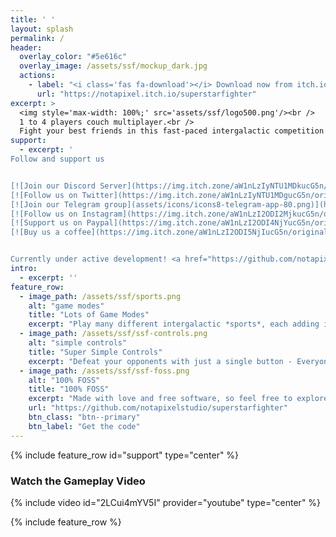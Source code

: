 ```yaml
---
title: ' '
layout: splash
permalink: /
header:
  overlay_color: "#5e616c"
  overlay_image: /assets/ssf/mockup_dark.jpg
  actions:
    - label: "<i class='fas fa-download'></i> Download now from itch.io"
      url: "https://notapixel.itch.io/superstarfighter"
excerpt: >
  <img style='max-width: 100%;' src='assets/ssf/logo500.png'/><br />
  1 to 4 players couch multiplayer.<br />
  Fight your best friends in this fast-paced intergalactic competition!
support:
  - excerpt: '
Follow and support us


[![Join our Discord Server](https://img.itch.zone/aW1nLzIyNTU1MDkucG5n/original/z9chy2.png)](https://discord.gg/3k4NzEj) &emsp;
[![Follow us on Twitter](https://img.itch.zone/aW1nLzIyNTU1MDgucG5n/original/I6PXjA.png)](https://twitter.com/notapixelstudio) &emsp;
[![Join our Telegram group](assets/icons/icons8-telegram-app-80.png)](https://t.me/joinchat/ABk1sBE1waOqfKO_BW5vnA) &emsp;
[![Follow us on Instagram](https://img.itch.zone/aW1nLzI2ODI2MjkucG5n/original/6qfdLm.png)](https://instagram.com/notapixelstudio) &emsp;
[![Support us on Paypal](https://img.itch.zone/aW1nLzI2ODI4NjYucG5n/original/P%2B2hAV.png)](https://paypal.me/notapixelstudio) &emsp;
[![Buy us a coffee](https://img.itch.zone/aW1nLzI2ODI5NjIucG5n/original/LuwM6A.png)](https://ko-fi.com/notapixelstudio)


Currently under active development! <a href="https://github.com/notapixelstudio/superstarfighter">Latest release v0.5</a>'
intro:
  - excerpt: ''
feature_row:
  - image_path: /assets/ssf/sports.png
    alt: "game modes"
    title: "Lots of Game Modes"
    excerpt: "Play many different intergalactic *sports*, each adding its own twist to the competition. Fly solo or with a teammate, and beat your friends or the game's AI."
  - image_path: /assets/ssf/ssf-controls.png
    alt: "simple controls"
    title: "Super Simple Controls"
    excerpt: "Defeat your opponents with just a single button - Everyone can pick up a controller and play!"
  - image_path: /assets/ssf/ssf-foss.png
    alt: "100% FOSS"
    title: "100% FOSS"
    excerpt: "Made with love and free software, so feel free to explore our code!"
    url: "https://github.com/notapixelstudio/superstarfighter"
    btn_class: "btn--primary"
    btn_label: "Get the code"
---
```


{% include feature_row id="support" type="center" %}

### Watch the Gameplay Video

{% include video id="2LCui4mYV5I" provider="youtube" type="center" %}

{% include feature_row %}
